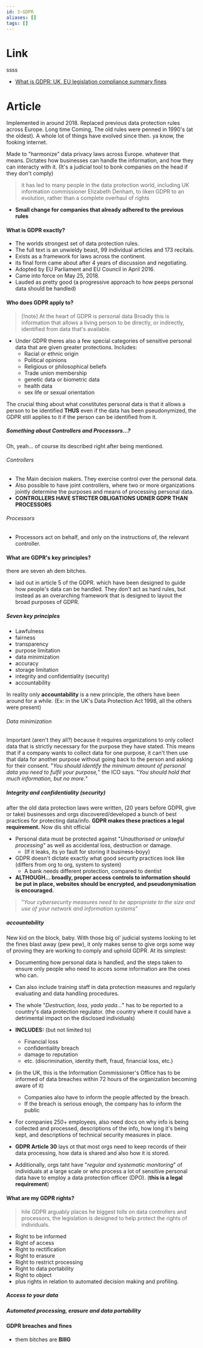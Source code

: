 ```yaml
---
id: 3-GDPR
aliases: []
tags: []
---
```



# Link
ssss
- [What is GDPR: UK, EU legislation compliance summary fines](https://www.wired.co.uk/article/what-is-gdpr-uk-eu-legislation-compliance-summary-fines-2018)

# Article
Implemented in around 2018. Replaced previous data protection rules across Europe.
Long time Coming, The old rules were penned in 1990's (at the oldest). A whole lot of things have evolved since then. ya know, the fooking internet.

Made to "harmonize" data privacy laws across Europe. whatever that means.
Dictates how businesses can handle the information, and how they can interacty with it.
(It's a judicial tool to bonk companies on the head if they don't comply)

> it has led to many people in the data protection world, including UK information commissioner Elizabeth Denham, to liken GDPR to an evolution, rather than a complete overhaul of rights

- **Small change for companies that already adhered to the previous rules**

#### What is GDPR exactly?
- The worlds strongest set of data protection rules.
- The full text is an unwieldy beast, 99 individual articles and 173 recitals.
- Exists as a framework for laws across the continent.
- its final form came about after 4 years of discussion and negotiating.
- Adopted by EU Parliament and EU Council in April 2016.
- Came into force on May 25, 2018.
- Lauded as pretty good (a progressive approach to how peeps personal data should be handled)

#### Who does GDPR apply to?
> [!note] At the heart of GDPR is personal data
> Broadly this is information that allows a living person to be directly, or indirectly, identified from data that's available.

- Under GDPR theres also a few special categories of sensitive personal data that are given greater protections. Includes:
  - Racial or ethnic origin
  - Political opinions
  - Religious or philosophical beliefs
  - Trade union membership
  - genetic data or biometric data
  - health data
  - sex life or sexual orientation

The crucial thing about what constitutes personal data is that it allows a person to be identified
**THUS** even if the data has been pseudonymized, the GDPR still applies to it if the person can be identified from it.


##### Something about Controllers and Processors...?
Oh, yeah... of course its described right after being mentioned.
###### Controllers
- The Main decision makers. They exercise control over the personal data.
- Also possible to have joint controllers, where two or more organizations jointly determine the purposes and means of processing personal data.
- **CONTROLLERS HAVE STRICTER OBLIGATIONS UDNER GDPR THAN PROCESSORS**
###### Processors
- Processors act on behalf, and only on the instructions of, the relevant controller.

#### What are GDPR's key principles?
there are seven ah dem bitches.
- laid out in article 5 of the GDPR.
which have been designed to guide how people's data can be handled. They don't act as hard rules, but instead as an overarching framework that is designed to layout the broad purposes of GDPR.

##### Seven key principles
- Lawfulness
- fairness
- transparency
- purpose limitation
- data minimization
- accuracy
- storage limitation
- integrity and confidentiality (security)
- accountability

In reality only **accountability** is a new principle, the others have been around for a while. (Ex: in the UK's Data Protection Act 1998, all the others were present)

###### Data minimization
Important (aren't they all?) because it requires organizations to only collect data that is strictly necessary for the purpose they have stated. This means that if a company wants to collect data for one purpose, it can't then use that data for another purpose without going back to the person and asking for their consent.
"_You should identify the minimum amount of personal data you need to fulfil your purpose,_" the ICO says. "_You should hold that much information, but no more._"

##### Integrity and confidentiality (security)
after the old data protection laws were written, (20 years before GDPR, give or take) businesses and orgs discovered/developed a bunch of best practices for protecting data/info.
**GDPR makes these practices a legal requirement.** Now dis shit official
- Personal data must be protected against "_Unauthorised or unlawful processing_" as well as accidental loss, destruction or damage.
  - (If it leaks, its yo fault for storing it business-boyy)
- GDPR doesn't dictate exactly what good security practices look like (differs from org to org, system to system)
  - A bank needs different protection, compared to dentist
- **ALTHOUGH... broadly, proper access controls to information should be put in place, websites should be encrypted, and pseudonymisation is encouraged.**
> "_Your cybersecurity measures need to be appropriate to the size and use of your network and information systems_"

##### accountability
New kid on the block, baby. With those big ol' judicial systems looking to let the fines blast away (pew pew), it only makes sense to give orgs some way of proving they are working to comply and uphold GDPR. At its simplest:
- Documenting how personal data is handled, and the steps taken to ensure only people who need to acces some information are the ones who can.
- Can also include training staff in data protection measures and regularly evaluating and data handling procedures.

- The whole "_Destruction, loss, yada yada..._" has to be reported to a country's data protection regulator. (the country where it could have a detrimental impact on the disclosed individuals)
- **INCLUDES:** (but not limited to)
  - Financial loss
  - confidentiality breach
  - damage to reputation
  - etc. (discrimination, identity theft, fraud, financial loss, etc.)
- (in the UK, this is the Information Commissioner's Office has to be informed of data breaches within 72 hours of the organization becoming aware of it)
  - Companies also have to inform the people affected by the breach.
  - If the breach is serious enough, the company has to inform the public

- For companies 250+ employees, also need docs on why info is being collected and processed, descriptions of the info, how long it's being kept, and descriptions of technical security measures in place.
- **GDPR Article 30** lays ot that most orgs need to keep records of their data processing, how data is shared and also how it is stored.

- Additionally, orgs taht have "_regular and systematic monitoring_" of individuals at a large scale or who process a lot of sensitive personal data have to employ a data protection officer (DPO). (**this is a legal requirement**)

#### What are my GDPR rights?
> hile GDPR arguably places he biggest tolls on data controllers and processors, the legislation is designed to help protect the rights of individuals.

- Right to be informed
- Right of access
- Right to rectification
- Right to erasure
- Right to restrict processing
- Right to data portability
- Right to object
- plus rights in relation to automated decision making and profiling.

##### Access to your data
##### Automated processing, erasure and data portability

#### GDPR breaches and fines
- them bitches are **BIIIG**


